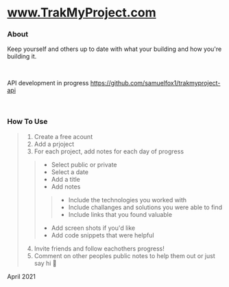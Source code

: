 # www.TrakMyProject.com

### About

Keep yourself and others up to date with what your building and how you're building it.

<br>

API development in progress https://github.com/samuelfox1/trakmyproject-api

<br>

### How To Use
>1. Create a free acount
>2. Add a prjoject
>3. For each project, add notes for each day of progress
>> - Select public or private
>> - Select a date 
>> - Add a title 
>> - Add notes
>>> - Include the technologies you worked with
>>> - Include challanges and solutions you were able to find
>>> - Include links that you found valuable
>> - Add screen shots if you'd like
>> - Add code snippets that were helpful
>4. Invite friends and follow eachothers progress!
>5. Comment on other peoples public notes to help them out or just say hi 👋


April 2021